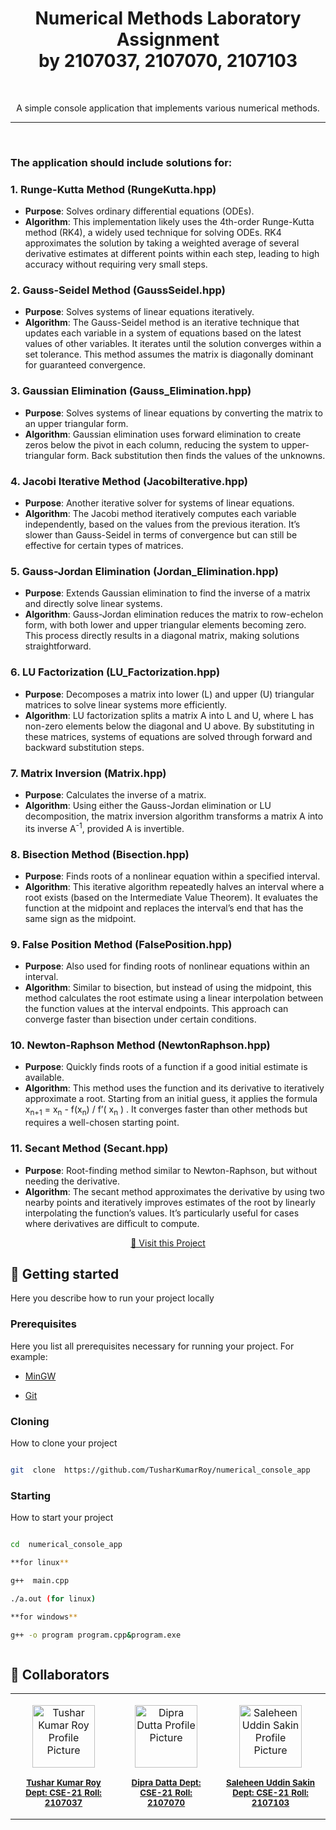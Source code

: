 
  

<h1  align="center"  style="font-weight: bold;">Numerical Methods Laboratory Assignment <br /> by 2107037, 2107070, 2107103
</h1>
  
<br/>
<p  align="center" color="gray">
A simple console application that implements various numerical methods.
</p>
<hr />
<br />

### **The application should include solutions for:**

### 1\. ****Runge-Kutta Method (RungeKutta.hpp)****

- **Purpose**: Solves ordinary differential equations (ODEs).
- **Algorithm**: This implementation likely uses the 4th-order Runge-Kutta method (RK4), a widely used technique for solving ODEs. RK4 approximates the solution by taking a weighted average of several derivative estimates at different points within each step, leading to high accuracy without requiring very small steps.

### 2\. ****Gauss-Seidel Method (GaussSeidel.hpp)****

- **Purpose**: Solves systems of linear equations iteratively.
- **Algorithm**: The Gauss-Seidel method is an iterative technique that updates each variable in a system of equations based on the latest values of other variables. It iterates until the solution converges within a set tolerance. This method assumes the matrix is diagonally dominant for guaranteed convergence.

### 3\. ****Gaussian Elimination (Gauss_Elimination.hpp)****

- **Purpose**: Solves systems of linear equations by converting the matrix to an upper triangular form.
- **Algorithm**: Gaussian elimination uses forward elimination to create zeros below the pivot in each column, reducing the system to upper-triangular form. Back substitution then finds the values of the unknowns.

### 4\. ****Jacobi Iterative Method (JacobiIterative.hpp)****

- **Purpose**: Another iterative solver for systems of linear equations.
- **Algorithm**: The Jacobi method iteratively computes each variable independently, based on the values from the previous iteration. It’s slower than Gauss-Seidel in terms of convergence but can still be effective for certain types of matrices.

### 5\. ****Gauss-Jordan Elimination (Jordan_Elimination.hpp)****

- **Purpose**: Extends Gaussian elimination to find the inverse of a matrix and directly solve linear systems.
- **Algorithm**: Gauss-Jordan elimination reduces the matrix to row-echelon form, with both lower and upper triangular elements becoming zero. This process directly results in a diagonal matrix, making solutions straightforward.

### 6\. ****LU Factorization (LU_Factorization.hpp)****

- **Purpose**: Decomposes a matrix into lower (L) and upper (U) triangular matrices to solve linear systems more efficiently.
- **Algorithm**: LU factorization splits a matrix A into L and U, where L has non-zero elements below the diagonal and U above. By substituting in these matrices, systems of equations are solved through forward and backward substitution steps.

### 7\. ****Matrix Inversion (Matrix.hpp)****

- **Purpose**: Calculates the inverse of a matrix.
- **Algorithm**: Using either the Gauss-Jordan elimination or LU decomposition, the matrix inversion algorithm transforms a matrix A into its inverse A<sup>\-1</sup>, provided A is invertible.

### 8\. ****Bisection Method (Bisection.hpp)****

- **Purpose**: Finds roots of a nonlinear equation within a specified interval.
- **Algorithm**: This iterative algorithm repeatedly halves an interval where a root exists (based on the Intermediate Value Theorem). It evaluates the function at the midpoint and replaces the interval’s end that has the same sign as the midpoint.

### 9\. ****False Position Method (FalsePosition.hpp)****

- **Purpose**: Also used for finding roots of nonlinear equations within an interval.
- **Algorithm**: Similar to bisection, but instead of using the midpoint, this method calculates the root estimate using a linear interpolation between the function values at the interval endpoints. This approach can converge faster than bisection under certain conditions.

### 10\. ****Newton-Raphson Method (NewtonRaphson.hpp)****

- **Purpose**: Quickly finds roots of a function if a good initial estimate is available.
- **Algorithm**: This method uses the function and its derivative to iteratively approximate a root. Starting from an initial guess, it applies the formula x<sub>n+1</sub> \= x<sub>n</sub> \- f(x<sub>n</sub>) / f’( x<sub>n</sub> ) . It converges faster than other methods but requires a well-chosen starting point.

### 11\. ****Secant Method (Secant.hpp)****

- **Purpose**: Root-finding method similar to Newton-Raphson, but without needing the derivative.
- **Algorithm**: The secant method approximates the derivative by using two nearby points and iteratively improves estimates of the root by linearly interpolating the function’s values. It’s particularly useful for cases where derivatives are difficult to compute.


  


<p  align="center">
<a  href="https://github.com/TusharKumarRoy/numerical_console_app">📱 Visit this Project</a>
</p>


  

<h2  id="started">🚀 Getting started</h2>

  

Here you describe how to run your project locally

  

<h3>Prerequisites</h3>

  

Here you list all prerequisites necessary for running your project. For example:

  

- [MinGW](#)

- [Git](#)

  

<h3>Cloning</h3>

  

How to clone your project

  

```bash

git  clone  https://github.com/TusharKumarRoy/numerical_console_app

```

  

<h3>Starting</h3>

  

How to start your project

  

```bash

cd  numerical_console_app

**for linux**

g++  main.cpp

./a.out (for linux)

**for windows**

g++ -o program program.cpp&program.exe



```

  

<h2  id="colab">🤝 Collaborators</h2>

<div align="center">
<table>

<tr>

  

<td  align="center">

<a  href="https://github.com/TusharKumarRoy">

<img  src="https://scontent.fdac146-1.fna.fbcdn.net/v/t39.30808-6/448219813_1818584351969182_7348253047826562328_n.jpg?_nc_cat=110&ccb=1-7&_nc_sid=6ee11a&_nc_eui2=AeHsptKtZzpdpxt_il6eHl1QbAdXJ_MG-PdsB1cn8wb4976Rcym4FAzo5NhlRn1BgnmH_begcUQZyJGWPg36fj9g&_nc_ohc=MrjW4HHnZjoQ7kNvgGT-XgX&_nc_zt=23&_nc_ht=scontent.fdac146-1.fna&_nc_gid=AGM_znjiDZMApolGOWl-Qnl&oh=00_AYChnexOhXtiO8kXcJL3CUxrD3He4KEKfnz0NgE5S8t3pg&oe=6722AE03"  width="100px;"  alt="Tushar Kumar Roy Profile Picture"/><br>

<sub>

<b>Tushar Kumar Roy</b>
<b>Dept: CSE-21</b>
<b>Roll: 2107037</b>

</sub>

</a>

</td>

  

<td  align="center">

<a  href="https://github.com/dipraru">

<img  src="https://i.ibb.co.com/pdDV4hQ/dipraru.jpg"  width="100px;"  alt="Dipra Dutta Profile Picture"/><br>

<sub>

<b>Dipra Datta</b>
<b>Dept: CSE-21</b>
<b>Roll: 2107070</b>

</sub>

</a>

</td>

  

<td  align="center">

<a  href="https://github.com/sakincse21">

<img  src="https://scontent.fdac146-1.fna.fbcdn.net/v/t39.30808-6/321338619_1296116357841641_26836973882773170_n.jpg?_nc_cat=110&ccb=1-7&_nc_sid=a5f93a&_nc_eui2=AeHOzwBWKf7O-PsdAq8tYPq8Lt28B9EEfucu3bwH0QR-52VtW6N0m0enFJIx3AO6GJkV8ygA0u61IOrRmEZTsXd4&_nc_ohc=zCv9dx4D0_UQ7kNvgEs_Hry&_nc_zt=23&_nc_ht=scontent.fdac146-1.fna&_nc_gid=AaGOGsZgw__69JzCIaUdr4w&oh=00_AYB2RVHPoXsU3c-bU5TcFX_rVU8X1FcB803KiyEgcGtiEQ&oe=6722A8E8"  width="100px;"  alt="Saleheen Uddin Sakin Profile Picture"/><br>

<sub>

<b>Saleheen Uddin Sakin</b>
<b>Dept: CSE-21</b>
<b>Roll: 2107103</b>

</sub>

</a>

</td>

  

</tr>

</table>
</div>